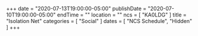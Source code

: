 +++
date = "2020-07-13T19:00:00-05:00"
publishDate = "2020-07-10T19:00:00-05:00"
endTime = ""
location = ""
ncs = [ "KA0LDG" ]
title = "Isolation Net"
categories = [ "Social" ]
dates = [ "NCS Schedule", "Hidden" ]
+++
